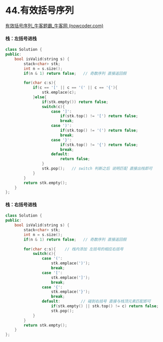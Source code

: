 # 44.有效括号序列

[有效括号序列_牛客题霸_牛客网 (nowcoder.com)](https://www.nowcoder.com/practice/37548e94a270412c8b9fb85643c8ccc2?tpId=295&tags=&title=&difficulty=0&judgeStatus=0&rp=0&sourceUrl=%2Fexam%2Foj%3Fpage%3D1%26tab%3D%E7%AE%97%E6%B3%95%E7%AF%87%26topicId%3D295)



#### 栈：左括号进栈

```c++
class Solution {
public:
    bool isValid(string s) {
        stack<char> stk;
        int n = s.size();
        if(n & 1) return false;   // 奇数序列 直接返回假
        
        for(char c:s){
            if(c == '[' || c == '(' || c == '{'){
                stk.emplace(c);
            }else{
                if(stk.empty()) return false;
                switch(c){
                    case ']':
                        if(stk.top() != '[') return false;
                        break;
                    case ')':
                        if(stk.top() != '(') return false;
                        break;
                    case '}':
                        if(stk.top() != '{') return false;
                        break;
                    default:
                        return false;
                }
                stk.pop();   // switch 判断之后 说明匹配 直接出栈即可
            }
        }
        return stk.empty();
    }
};
```



#### 栈：右括号进栈

```c++
class Solution {
public:
    bool isValid(string s) {
        stack<char> stk;
        int n = s.size();
        if(n & 1) return false;   // 奇数序列 直接返回假
        
        for(char c:s){    // 栈内添加 左括号的相应右括号
            switch(c){
                case '(':
                    stk.emplace(')');
                    break;
                case '[':
                    stk.emplace(']');
                    break;
                case '{':
                    stk.emplace('}');
                    break;
                default:         // 碰到右括号 直接与栈顶元素匹配即可
                    if(stk.empty() || stk.top() != c) return false;
                    stk.pop();
            }
        }
        return stk.empty();
    }
};
```
